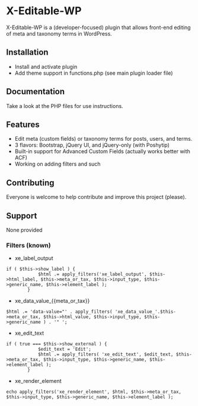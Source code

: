# X-Editable-WP

X-Editable-WP is a (developer-focused) plugin that allows front-end editing of meta and taxonomy terms in WordPress. 


## Installation

* Install and activate plugin
* Add theme support in functions.php (see main plugin loader file)

## Documentation

Take a look at the PHP files for use instructions.

## Features

* Edit meta (custom fields) or taxonomy terms for posts, users, and terms.
* 3 flavors: Bootstrap, jQuery UI, and jQuery-only (with Poshytip)
* Built-in support for Advanced Custom Fields (actually works better with ACF)
* Working on adding filters and such

## Contributing

Everyone is welcome to help contribute and improve this project (please).

## Support

None provided

### Filters (known)
* xe_label_output
```
if ( $this->show_label ) {
			$html .= apply_filters('xe_label_output', $this->html_label, $this->meta_or_tax, $this->input_type, $this->generic_name, $this->element_label );		
		}
```
* xe_data_value_{{meta_or_tax}}
```
$html .= 'data-value="' . apply_filters( 'xe_data_value_'.$this->meta_or_tax, $this->html_value, $this->input_type, $this->generic_name ) . '" ';
```
* xe_edit_text
```
if ( true === $this->show_external ) {		
			$edit_text = 'Edit';
			$html .= apply_filters( 'xe_edit_text', $edit_text, $this->meta_or_tax, $this->input_type, $this->generic_name, $this->element_label );
		}
```
* xe_render_element
```
echo apply_filters('xe_render_element', $html, $this->meta_or_tax, $this->input_type, $this->generic_name, $this->element_label );
```
